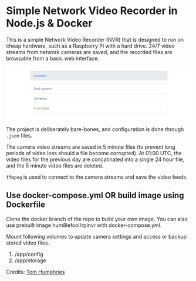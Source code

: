 # Simple Network Video Recorder  in Node.js & Docker
This is a simple Network Video Recorder (NVR) that is designed to run on cheap hardware, such as a Raspberry Pi with a hard drive. 24/7 video streams from network cameras are saved, and the recorded files are browsable from a basic web interface.

![Camera locations](/images/camera-locations.png)

The project is deliberately bare-bones, and configuration is done through `.json` files.

The camera video streams are saved in 5 minute files (to prevent long periods of video loss should a file become corrupted). At 01:00 UTC, the video files for the previous day are concatinated into a single 24 hour file, and the 5 minute video files are deleted.

`ffmpeg` is used to connect to the camera streams and save the video feeds.

## Use docker-compose.yml OR build image using Dockerfile
Clone the docker branch of the repo to build your own image.
You can also use prebuilt image hum8lefool/rpinvr with docker-compose.yml.

Mount following volumes to update camera settings and access or backup stored video files.
1. /app/config
2. /app/storage

Credits: [Tom Humphries](https://github.com/TomHumphries/simple-nvr)
